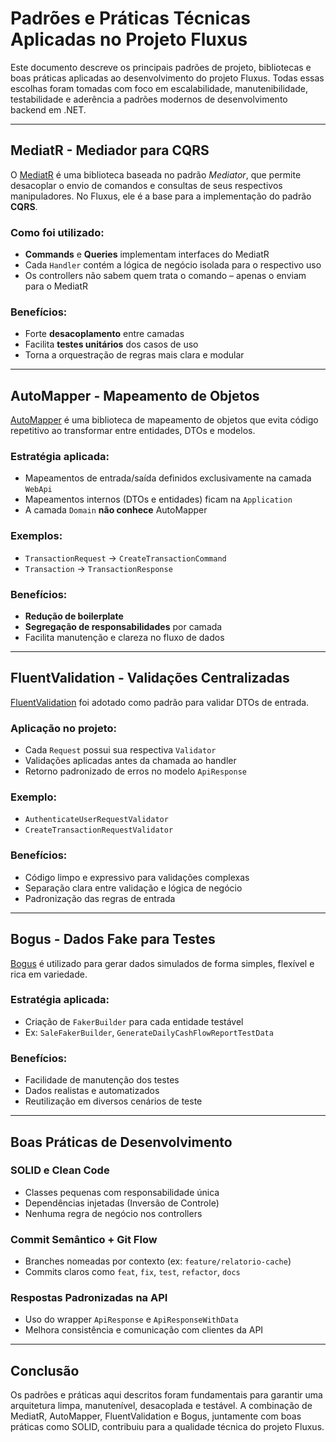 # Padrões e Práticas Técnicas Aplicadas no Projeto Fluxus

Este documento descreve os principais padrões de projeto, bibliotecas e boas práticas aplicadas ao desenvolvimento do projeto Fluxus. Todas essas escolhas foram tomadas com foco em escalabilidade, manutenibilidade, testabilidade e aderência a padrões modernos de desenvolvimento backend em .NET.

---

## MediatR - Mediador para CQRS

O [MediatR](https://github.com/jbogard/MediatR) é uma biblioteca baseada no padrão *Mediator*, que permite desacoplar o envio de comandos e consultas de seus respectivos manipuladores. No Fluxus, ele é a base para a implementação do padrão **CQRS**.

### Como foi utilizado:

- **Commands** e **Queries** implementam interfaces do MediatR
- Cada `Handler` contém a lógica de negócio isolada para o respectivo uso
- Os controllers não sabem quem trata o comando – apenas o enviam para o MediatR

### Benefícios:
- Forte **desacoplamento** entre camadas
- Facilita **testes unitários** dos casos de uso
- Torna a orquestração de regras mais clara e modular

---

## AutoMapper - Mapeamento de Objetos

[AutoMapper](https://automapper.org/) é uma biblioteca de mapeamento de objetos que evita código repetitivo ao transformar entre entidades, DTOs e modelos.

### Estratégia aplicada:

- Mapeamentos de entrada/saída definidos exclusivamente na camada `WebApi`
- Mapeamentos internos (DTOs e entidades) ficam na `Application`
- A camada `Domain` **não conhece** AutoMapper

### Exemplos:
- `TransactionRequest` → `CreateTransactionCommand`
- `Transaction` → `TransactionResponse`

### Benefícios:
- **Redução de boilerplate**
- **Segregação de responsabilidades** por camada
- Facilita manutenção e clareza no fluxo de dados

---

## FluentValidation - Validações Centralizadas

[FluentValidation](https://docs.fluentvalidation.net/) foi adotado como padrão para validar DTOs de entrada.

### Aplicação no projeto:
- Cada `Request` possui sua respectiva `Validator`
- Validações aplicadas antes da chamada ao handler
- Retorno padronizado de erros no modelo `ApiResponse`

### Exemplo:
- `AuthenticateUserRequestValidator`
- `CreateTransactionRequestValidator`

### Benefícios:
- Código limpo e expressivo para validações complexas
- Separação clara entre validação e lógica de negócio
- Padronização das regras de entrada

---

## Bogus - Dados Fake para Testes

[Bogus](https://github.com/bchavez/Bogus) é utilizado para gerar dados simulados de forma simples, flexível e rica em variedade.

### Estratégia aplicada:
- Criação de `FakerBuilder` para cada entidade testável
- Ex: `SaleFakerBuilder`, `GenerateDailyCashFlowReportTestData`

### Benefícios:
- Facilidade de manutenção dos testes
- Dados realistas e automatizados
- Reutilização em diversos cenários de teste

---

## Boas Práticas de Desenvolvimento

### SOLID e Clean Code
- Classes pequenas com responsabilidade única
- Dependências injetadas (Inversão de Controle)
- Nenhuma regra de negócio nos controllers

### Commit Semântico + Git Flow
- Branches nomeadas por contexto (ex: `feature/relatorio-cache`)
- Commits claros como `feat`, `fix`, `test`, `refactor`, `docs`

### Respostas Padronizadas na API
- Uso do wrapper `ApiResponse` e `ApiResponseWithData`
- Melhora consistência e comunicação com clientes da API

---

## Conclusão

Os padrões e práticas aqui descritos foram fundamentais para garantir uma arquitetura limpa, manutenível, desacoplada e testável. A combinação de MediatR, AutoMapper, FluentValidation e Bogus, juntamente com boas práticas como SOLID, contribuiu para a qualidade técnica do projeto Fluxus.
